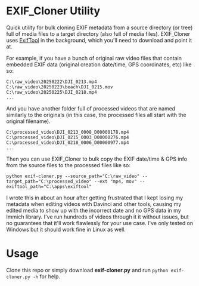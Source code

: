 # EXIF_Cloner Utility

Quick utility for bulk cloning EXIF metadata from a source directory (or tree) full of media files to a target directory (also full of media files). EXIF_Cloner uses [ExifTool](https://exiftool.org/) in the background, which you'll need to download and point it at.

For example, if you have a bunch of original raw video files that contain embedded EXIF data (original creation date/time, GPS coordinates, etc) like so:
```
C:\raw_video\20250222\DJI_0213.mp4
C:\raw_video\20250223\beach\DJI_0215.mov
C:\raw_video\20250225\DJI_0218.mp4
...
```
And you have another folder full of processed videos that are named similarly to the originals (in this case, the processed files all start with the original filename).
```
C:\processed_video\DJI_0213_0008_D00000178.mp4
C:\processed_video\DJI_0215_0003_D00000276.mp4
C:\processed_video\DJI_0218_0006_D00000977.mp4
...
```
Then you can use EXIF_Cloner to bulk copy the EXIF date/time & GPS info from the source files to the processed files like so:
```
python exif-cloner.py --source_path="C:\raw_video" --target_path="C:\processed_video" --ext "mp4, mov" --exiftool_path="C:\apps\exiftool" 
```
I wrote this in about an hour after getting frustrated that I kept losing my metadata when editing videos with Davinci and other tools, causing my edited media to show up with the incorrect date and no GPS data in my Immich library. I've run hundreds of videos through it it without issues, but no guarantees that it'll work flawlessly for your use case. I've only tested on Windows but it should work fine in Linux as well.

# Usage

Clone this repo or simply download **exif-cloner.py** and run ```python exif-cloner.py -h``` for help.

